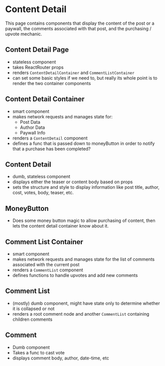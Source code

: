 # Content Detail

This page contains components that display the content of the post or a paywall,
the comments associated with that post, and the purchasing / upvote mechanic.

## Content Detail Page
- stateless component
- takes ReactRouter props
- renders `ContentDetailContainer` and `CommentListContainer`
- can set some basic styles if we need to, but really its whole point is to
  render the two container components

## Content Detail Container
- smart component
- makes network requests and manages state for:
    - Post Data
    - Author Data
    - Paywall Info
- renders a `ContentDetail` component
- defines a func that is passed down to moneyButton in order to notify that a
  purchase has been completed?

## Content Detail
- dumb, stateless component
- displays either the teaser or content body based on props
- sets the structure and style to display information like post title, author,
  cost, votes, body, teaser, etc.
 
## MoneyButton
- Does some money button magic to allow purchasing of content, then lets the
  content detail container know about it.

## Comment List Container
- smart component
- makes network requests and manages state for the list of comments associated
  with the current post
- renders a `CommentList` component
- defines functions to handle upvotes and add new comments
 
## Comment List
- (mostly) dumb component, might have state only to determine whether it is
  collapsed or not
- renders a root comment node and another `CommentList` containing children
  comments

## Comment 
- Dumb component
- Takes a func to cast vote
- displays comment body, author, date-time, etc


